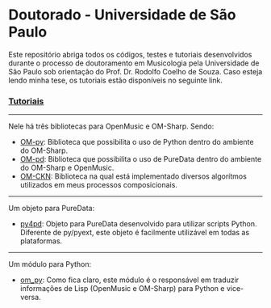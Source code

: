 # Doutorado - Universidade de São Paulo

Este repositório abriga todos os códigos, testes e tutoriais desenvolvidos durante o processo de doutoramento em Musicologia pela Universidade de São Paulo sob orientação do Prof. Dr. Rodolfo Coelho de Souza. Caso esteja lendo minha tese, os tutoriais estão disponíveis no seguinte link.

### [Tutoriais](https://github.com/charlesneimog/om-py)

-------------------

Nele há três bibliotecas para OpenMusic e OM-Sharp. Sendo:

* [OM-py](https://github.com/charlesneimog/om-py): Biblioteca que possibilita o uso de Python dentro do ambiente do OM-Sharp.
* [OM-pd](https://github.com/charlesneimog/om-pd): Biblioteca que possibilita o uso de PureData dentro do ambiente do OM-Sharp e OpenMusic.
* [OM-CKN](https://github.com/charlesneimog/OM-CKN): Biblioteca na qual está implementado diversos algorítmos utilizados em meus processos composicionais.

-------------------

Um objeto para PureData:

* [py4pd](https://github.com/charlesneimog/py4pd): Objeto para PureData desenvolvido para utilizar scripts Python. Diferente de py/pyext, este objeto é facilmente utilizável em todas as plataformas. 

-------------------

Um módulo para Python:

* [om_py](https://github.com/charlesneimog/om_py): Como fica claro, este módulo é o responsável em traduzir informações de Lisp (OpenMusic e OM-Sharp) para Python e vice-versa.
